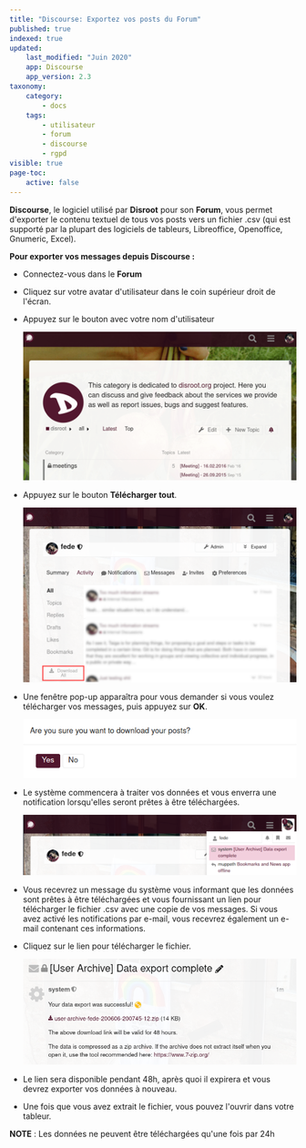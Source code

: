 ```yaml
---
title: "Discourse: Exportez vos posts du Forum"
published: true
indexed: true
updated:
    last_modified: "Juin 2020"		
    app: Discourse
    app_version: 2.3
taxonomy:
    category:
        - docs
    tags:
        - utilisateur
        - forum
        - discourse
        - rgpd
visible: true
page-toc:
    active: false
---
```


**Discourse**, le logiciel utilisé par **Disroot** pour son **Forum**, vous permet d'exporter le contenu textuel de tous vos posts vers un fichier .csv (qui est supporté par la plupart des logiciels de tableurs, Libreoffice, Openoffice, Gnumeric, Excel).

**Pour exporter vos messages depuis Discourse :**
- Connectez-vous dans le **Forum**
- Cliquez sur votre avatar d'utilisateur dans le coin supérieur droit de l'écran.
- Appuyez sur le bouton avec votre nom d'utilisateur

  ![](en/export.gif)

- Appuyez sur le bouton **Télécharger tout**.

  ![](en/download_1.png)

- Une fenêtre pop-up apparaîtra pour vous demander si vous voulez télécharger vos messages, puis appuyez sur **OK**.

  ![](en/download_2.png)

- Le système commencera à traiter vos données et vous enverra une notification lorsqu'elles seront prêtes à être téléchargées.

  [ ](en/download_3.png)

  ![](en/notification.png)

- Vous recevrez un message du système vous informant que les données sont prêtes à être téléchargées et vous fournissant un lien pour télécharger le fichier .csv avec une copie de vos messages. Si vous avez activé les notifications par e-mail, vous recevrez également un e-mail contenant ces informations.

- Cliquez sur le lien pour télécharger le fichier.

  ![](en/notification_2.png)  

- Le lien sera disponible pendant 48h, après quoi il expirera et vous devrez exporter vos données à nouveau.

- Une fois que vous avez extrait le fichier, vous pouvez l'ouvrir dans votre tableur.


**NOTE** : Les données ne peuvent être téléchargées qu'une fois par 24h
